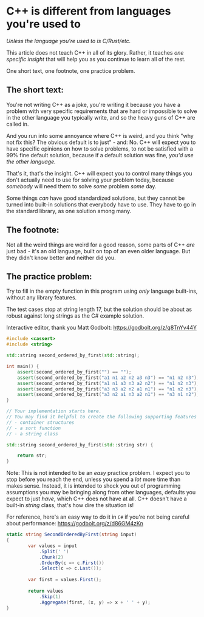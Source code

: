 # C++ is different from languages you're used to
*Unless the language you're used to is C/Rust/etc.*

This article does not teach C++ in all of its glory. Rather, it teaches *one specific insight* that will help you as you continue to learn all of the rest.

One short text, one footnote, one practice problem.

## The short text:

You're not writing C++ as a joke, you're writing it because you have a problem with very specific requirements that are hard or impossible to solve in the other language you typically write, and so the heavy guns of C++ are called in.

And you run into some annoyance where C++ is weird, and you think "why not fix this? The obvious default is to just" - and: No. C++ will expect you to have specific opinions on how to solve problems, to not be satisfied with a 99% fine default solution, because if a default solution was fine, *you'd use the other language.*

That's it, that's the insight. C++ will expect you to control many things you don't actually need to use for solving your problem today, because *somebody* will need them to solve *some* problem *some* day.

Some things *can* have good standardized solutions, but they cannot be turned into built-in solutions that everybody have to use. They have to go in the standard library, as one solution among many.

## The footnote:

Not all the weird things are weird for a good reason, some parts of C++ *are* just bad - it's an old language, built on top of an even older language. But they didn't know better and neither did you.

## The practice problem:

Try to fill in the empty function in this program using *only* language built-ins, without any library features.

The test cases stop at string length 17, but the solution should be about as robust against long strings as the C# example solution.

Interactive editor, thank you Matt Godbolt: https://godbolt.org/z/q8TnYv44Y

```c++
#include <cassert>
#include <string>

std::string second_ordered_by_first(std::string);

int main() {
    assert(second_ordered_by_first("") == "");
    assert(second_ordered_by_first("a1 n1 a2 n2 a3 n3") == "n1 n2 n3");
    assert(second_ordered_by_first("a1 n1 a3 n3 a2 n2") == "n1 n2 n3");
    assert(second_ordered_by_first("a3 n3 a2 n2 a1 n1") == "n1 n2 n3");
    assert(second_ordered_by_first("a3 n2 a1 n3 a2 n1") == "n3 n1 n2");
}

// Your implementation starts here.
// You may find it helpful to create the following supporting features as you fill in the second_ordered_by_first
// - container structures
// - a sort function
// - a string class

std::string second_ordered_by_first(std::string str) {

    return str;
}
```

Note: This is not intended to be an *easy* practice problem. I expect you to stop before you reach the end, unless you spend a *lot* more time than makes sense. Instead, it is intended to shock you out of programming assumptions you may be bringing along from other languages, defaults you expect to just *have*, which C++ does not have at all. C++ doesn't have a built-in *string* class, that's how dire the situation is!

For reference, here's an easy way to do it in `C#` if you're not being careful about performance: https://godbolt.org/z/d86GM4zKn

```csharp
static string SecondOrderedByFirst(string input)
{
        var values = input
            .Split(' ')
            .Chunk(2)
            .OrderBy(c => c.First())
            .Select(c => c.Last());
        
        var first = values.First();
        
        return values
            .Skip(1)
            .Aggregate(first, (x, y) => x + ' ' + y);
}
```
